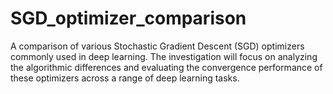 # SGD_optimizer_comparison
A comparison of various Stochastic Gradient Descent (SGD) optimizers commonly used in deep learning. The investigation will focus on analyzing the algorithmic differences and evaluating the convergence performance of these optimizers across a range of deep learning tasks.
